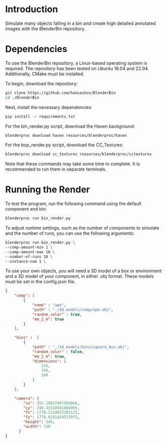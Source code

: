 # Introduction

Simulate many objects falling in a bin and create high detailed annotated images with the BlenderBin repository.

# Dependencies

To use the BlenderBin repository, a Linux-based operating system is required. The repository has been tested on Ubuntu 18.04 and 22.04. Additionally, CMake must be installed.

To begin, download the repository:

``` bash
git clone https://github.com/hansaskov/BlenderBin
cd ./BlenderBin
```

Next, install the necessary dependencies:

``` bash
pip install -r requirements.txt
```
For the bin_render.py script, download the Haven background:

``` bash
blenderproc download haven resources/blenderproc/haven
```
For the bop_render.py script, download the CC_Textures:

``` bash
blenderproc download cc_textures resources/blenderproc/cctextures
```
Note that these commands may take some time to complete. It is recommended to run them in separate terminals.

# Running the Render

To test the program, run the following command using the default component and bin:
``` bash
blenderproc run bin_render.py
```

To adjust runtime settings, such as the number of components to simulate and the number of runs, you can use the following arguments:

``` bash
blenderproc run bin_render.py \
--comp-amount-min 1 \
--comp-amount-max 10 \
--number-of-runs 10 \
--instance-num 1 \
```


To use your own objects, you will need a 3D model of a box or environment and a 3D model of your component, in either .obj format. These models must be set in the config.json file.

``` json 
{ 
    "comp": [
        {
            "name" : "ape",
            "path" : "./3d_models/comp/ape.obj",
            "random_color" : true,
            "mm_2_m": true
        }
    ],

    "bins" :  [
        {
            "path" : "./3d_models/bins/square_box.obj",
            "random_color" : false, 
            "mm_2_m": true,
            "dimensions": [
                176,
                156,
                100
            ]
        }
    ],

    "camera": {
        "cx": 355.29037487506866,
        "cy": 290.31518501860995,
        "fx": 1778.1134033203125,
        "fy": 1778.0201424523975,
        "height": 540,
        "width": 720
      }
}
```
